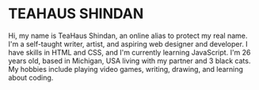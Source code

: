 # TEAHAUS SHINDAN
Hi, my name is TeaHaus Shindan, an online alias to protect my real name. I'm a self-taught writer, artist, and aspiring web designer and developer. I have skills in HTML and CSS, and I'm currently learning JavaScript. I'm 26 years old, based in Michigan, USA living with my partner and 3 black cats. My hobbies include playing video games, writing, drawing, and learning about coding.

<!---
7eahaus/hello-world is a ✨ special ✨ repository because its `README.md` (this file) appears on your GitHub profile.
You can click the Preview link to take a look at your changes.
--->
